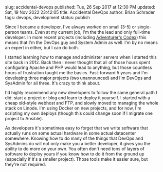 slug: accidental-devops
published: Tue, 26 Sep 2017 at 12:30 PM
updated: Sat, 19 Nov 2022 23:42:05 
title: Accidental DevOps
author: Brian Schrader
tags: devops, development
status: publish

Since I became a developer, I've always worked on small (3-5) or single-person teams. Even at my current job, I'm the the lead and only full-time developer. In more recent projects (including [Adventurer's Codex][ac]) this means that I'm the DevOps guy and System Admin as well. I'm by no means an expert in either, but I can do both.

I started learning how to manage and administer servers when I started this site back in 2012. Back then I never thought that all of those hours spent configuring Apache and PHP would lead to anything, but those countless hours of frustration taught me the basics. Fast-forward 5 years and I'm developing three major projects (two unannounced) and I'm DevOps and SysAdmin for all three. It's crazy to think about.

I'd highly recommend any new developers to follow the same general path I did: start a project or blog and learn to deploy it yourself. I started with a cheap old-style webhost and FTP, and slowly moved to managing the whole stack on Linode. I'm using Docker on new projects, and for now, I'm scripting my own deploys (though this could change soon if I migrate one project to Ansible).

As developers it's sometimes easy to forget that we write software that actually runs on some actual hardware in some actual datacenter somewhere. Knowing how to do many of the things that DevOps and SysAdmins do will not only make you a better developer, it gives you the ability to do more on your own. You often don't need tons of layers of software to deploy yours if you know how to do it from the ground up (especially if it's a smaller project). Those tools make it easier sure, but they're not required.

[ac]: https://adventurerscodex.com
